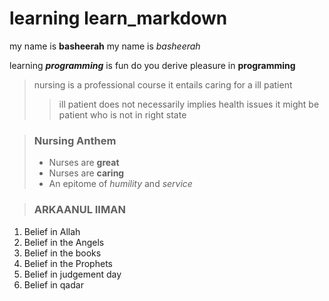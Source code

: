 # learning learn_markdown

my name is **basheerah**
my name is _basheerah_

learning ***programming*** is fun
do you derive pleasure in __programming__

> nursing is a professional course
> it entails caring for a ill patient
>
>>ill patient does not necessarily implies health issues
>> it might be patient who is not in right state

>### Nursing Anthem
>
>- Nurses are **great**
>- Nurses are **caring**
>- An epitome of _humility_ and _service_

>### ARKAANUL IIMAN
>
1. Belief in Allah
2. Belief in the Angels
3. Belief in the books
4. Belief in the Prophets
5. Belief in judgement day
6. Belief in qadar


